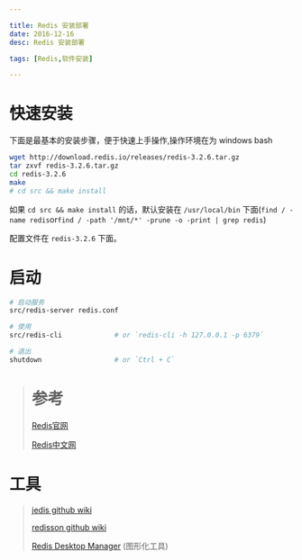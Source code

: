 ```yaml
---

title: Redis 安装部署
date: 2016-12-16
desc: Redis 安装部署

tags: [Redis,软件安装]

---
```




# 快速安装

下面是最基本的安装步骤，便于快速上手操作,操作环境在为 windows bash

```bash
wget http://download.redis.io/releases/redis-3.2.6.tar.gz
tar zxvf redis-3.2.6.tar.gz
cd redis-3.2.6
make
# cd src && make install
```

<!--more-->

如果 `cd src && make install` 的话，默认安装在 `/usr/local/bin` 下面(`find / -name redis`or`find / -path '/mnt/*' -prune -o -print | grep redis`)

配置文件在 `redis-3.2.6` 下面。

# 启动
```bash
# 启动服务
src/redis-server redis.conf

# 使用
src/redis-cli             # or `redis-cli -h 127.0.0.1 -p 6379`

# 退出
shutdown                  # or `Ctrl + C`
```



> # 参考
>
> [Redis官网](https://redis.io/download)
>
> [Redis中文网](http://www.redis.cn/download.html)
>

# 工具
>
> [jedis github wiki](https://github.com/xetorthio/jedis/wiki)
>
> [redisson github wiki](https://github.com/redisson/redisson/wiki/%E7%9B%AE%E5%BD%95)
>
> [Redis Desktop Manager](https://redisdesktop.com/download) (图形化工具)
>
>

